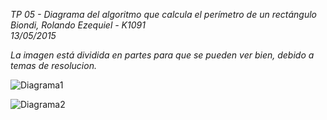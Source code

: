 _TP 05 - Diagrama del algoritmo que calcula el perímetro de un rectángulo  
Biondi, Rolando Ezequiel - K1091  
13/05/2015_  
  
*La imagen está dividida en partes para que se pueden ver bien, debido a temas de resolucion.*  

![Diagrama1](  "Diagrama1") 

![Diagrama2](  "Diagrama2")

